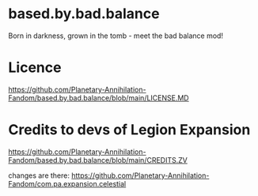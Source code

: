 # based.by.bad.balance
Born in darkness, grown in the tomb - meet the bad balance mod!

# Licence
https://github.com/Planetary-Annihilation-Fandom/based.by.bad.balance/blob/main/LICENSE.MD

# Credits to devs of Legion Expansion
https://github.com/Planetary-Annihilation-Fandom/based.by.bad.balance/blob/main/CREDITS.ZV

changes are there:
https://github.com/Planetary-Annihilation-Fandom/com.pa.expansion.celestial
